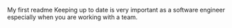 My first readme
Keeping up to date is very important as a software engineer especially when you are working with a team. 
